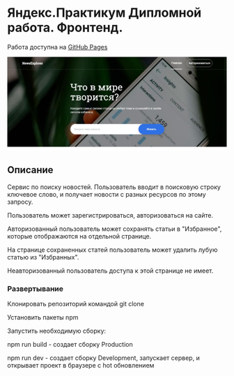 # Яндекс.Практикум Дипломной работа. Фронтенд.

Работа доступна на [GitHub Pages](https://anton-zm.github.io/news-frontend/)

![](./preview.jpg)

## Описание

Сервис по поиску новостей. Пользователь вводит в поисковую строку ключевое слово, и получает новости с разных ресурсов по этому запросу.

Пользователь может зарегистрироваться, авторизоваться на сайте.

Авторизованный пользователь может сохранять статьи в "Избранное", которые отображаются на отдельной странице.

На странице сохраненных статей пользователь может удалить лубую статью из "Избранных".

Неавторизованный пользователь доступа к этой странице не имеет.

### Развертывание

Клонировать репозиторий командой git clone

Установить пакеты npm

Запустить необходимую сборку:

npm run build - создает сборку Production

npm run dev - создает сборку Development, запускает сервер, и открывает проект в браузере с hot обновлением

